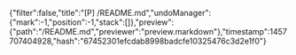 {"filter":false,"title":"[P] /README.md","undoManager":{"mark":-1,"position":-1,"stack":[]},"preview":{"path":"/README.md","previewer":"preview.markdown"},"timestamp":1457707404928,"hash":"67452301efcdab8998badcfe10325476c3d2e1f0"}